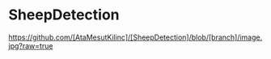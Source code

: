 # SheepDetection



https://github.com/[AtaMesutKilinc]/[SheepDetection]/blob/[branch]/image.jpg?raw=true
